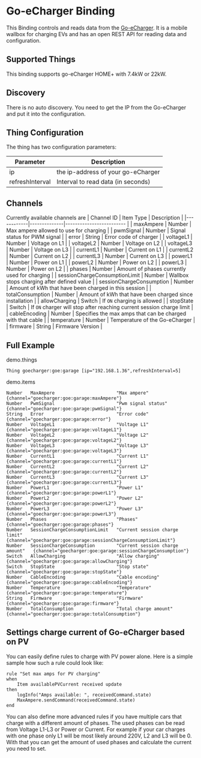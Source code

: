 # Go-eCharger Binding

This Binding controls and reads data from the [Go-eCharger](https://go-e.co/). It is a mobile wallbox for charging EVs and has an open REST API for reading data and configuration.

## Supported Things

This binding supports go-eCharger HOME+ with 7.4kW or 22kW.

## Discovery

There is no auto discovery. You need to get the IP from the Go-eCharger and put it into the configuration.

## Thing Configuration

The thing has two configuration parameters:

| Parameter | Description                                                              |
|-----------|------------------------------------------------------------------------- |
| ip        | the ip-address of your go-eCharger |
| refreshInterval  | Interval to read data (in seconds) |

## Channels

Currently available channels are 
| Channel ID | Item Type    | Description              |
|------------|--------------|------------------------- |
| maxAmpere | Number | Max ampere allowed to use for charging |
| pwmSignal | Number | Signal status for PWM signal |
| error | String | Error code of charger |
| voltageL1 | Number | Voltage on L1 |
| voltageL2 | Number | Voltage on L2 |
| voltageL3 | Number | Voltage on L3 |
| currentL1 | Number | Current on L1 |
| currentL2 | Number | Current on L2 |
| currentL3 | Number | Current on L3 |
| powerL1 | Number | Power on L1 |
| powerL2 | Number | Power on L2 |
| powerL3 | Number | Power on L2 |
| phases | Number | Amount of phases currently used for charging |
| sessionChargeConsumptionLimit | Number | Wallbox stops charging after defined value |
| sessionChargeConsumption | Number | Amount of kWh that have been charged in this session |
| totalConsumption | Number | Amount of kWh that have been charged since installation |
| allowCharging | Switch | If `ON` charging is allowed |
| stopState | Switch | If `ON` charger will stop after reaching current session charge limit |
| cableEncoding | Number | Specifies the max amps that can be charged with that cable |
| temperature | Number | Temperature of the Go-eCharger |
| firmware | String | Firmware Version |

## Full Example

demo.things
```
Thing goecharger:goe:garage [ip="192.168.1.36",refreshInterval=5]
```

demo.items
```
Number   MaxAmpere                       "Max ampere"                      {channel="goecharger:goe:garage:maxAmpere"}
Number   PwmSignal                       "Pwm signal status"               {channel="goecharger:goe:garage:pwmSignal"}
String   Error                           "Error code"                      {channel="goecharger:goe:garage:error"}
Number   VoltageL1                       "Voltage L1"                      {channel="goecharger:goe:garage:voltageL1"}
Number   VoltageL2                       "Voltage L2"                      {channel="goecharger:goe:garage:voltageL2"}
Number   VoltageL3                       "Voltage L3"                      {channel="goecharger:goe:garage:voltageL3"}
Number   CurrentL1                       "Current L1"                      {channel="goecharger:goe:garage:currentL1"}
Number   CurrentL2                       "Current L2"                      {channel="goecharger:goe:garage:currentL2"}
Number   CurrentL3                       "Current L3"                      {channel="goecharger:goe:garage:currentL3"}
Number   PowerL1                         "Power L1"                        {channel="goecharger:goe:garage:powerL1"}
Number   PowerL2                         "Power L2"                        {channel="goecharger:goe:garage:powerL2"}
Number   PowerL3                         "Power L3"                        {channel="goecharger:goe:garage:powerL3"}
Number   Phases                          "Phases"                          {channel="goecharger:goe:garage:phases"}
Number   SessionChargeConsumptionLimit   "Current session charge limit"    {channel="goecharger:goe:garage:sessionChargeConsumptionLimit"}
Number   SessionChargeConsumption        "Current session charge amount"   {channel="goecharger:goe:garage:sessionChargeConsumption"}
Switch   AllowCharging                   "Allow charging"                  {channel="goecharger:goe:garage:allowCharging"}
Switch   StopState                       "Stop state"                      {channel="goecharger:goe:garage:stopState"}
Number   CableEncoding                   "Cable encoding"                  {channel="goecharger:goe:garage:cableEncoding"}
Number   Temperature                     "Temperature"                     {channel="goecharger:goe:garage:temperature"}
String   Firmware                        "Firmware"                        {channel="goecharger:goe:garage:firmware"}
Number   TotalConsumption                "Total charge amount"             {channel="goecharger:goe:garage:totalConsumption"}
```

## Settings charge current of Go-eCharger based on PV

You can easily define rules to charge with PV power alone. Here is a simple sample how such a rule could look like:
```
rule "Set max amps for PV charging"
when
    Item availablePVCurrent received update
then
    logInfo("Amps available: ", receivedCommand.state)
    MaxAmpere.sendCommand(receivedCommand.state)
end
```
You can also define more advanced rules if you have multiple cars that charge with a different amount of phases. The used phases can be read from Voltage L1-L3 or Power or Current. For example if your car charges with one phase only L1 will be most likely around 220V, L2 and L3 will be 0. With that you can get the amount of used phases and calculate the current you need to set.